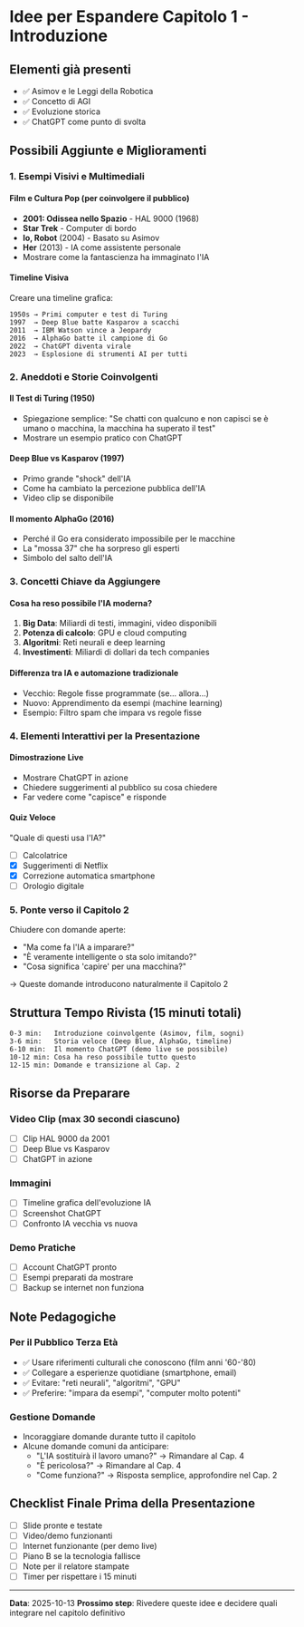 # Idee per Espandere Capitolo 1 - Introduzione

## Elementi già presenti
- ✅ Asimov e le Leggi della Robotica
- ✅ Concetto di AGI
- ✅ Evoluzione storica
- ✅ ChatGPT come punto di svolta

## Possibili Aggiunte e Miglioramenti

### 1. Esempi Visivi e Multimediali

#### Film e Cultura Pop (per coinvolgere il pubblico)
- **2001: Odissea nello Spazio** - HAL 9000 (1968)
- **Star Trek** - Computer di bordo
- **Io, Robot** (2004) - Basato su Asimov
- **Her** (2013) - IA come assistente personale
- Mostrare come la fantascienza ha immaginato l'IA

#### Timeline Visiva
Creare una timeline grafica:
```
1950s → Primi computer e test di Turing
1997  → Deep Blue batte Kasparov a scacchi
2011  → IBM Watson vince a Jeopardy
2016  → AlphaGo batte il campione di Go
2022  → ChatGPT diventa virale
2023  → Esplosione di strumenti AI per tutti
```

### 2. Aneddoti e Storie Coinvolgenti

#### Il Test di Turing (1950)
- Spiegazione semplice: "Se chatti con qualcuno e non capisci se è umano o macchina, la macchina ha superato il test"
- Mostrare un esempio pratico con ChatGPT

#### Deep Blue vs Kasparov (1997)
- Primo grande "shock" dell'IA
- Come ha cambiato la percezione pubblica dell'IA
- Video clip se disponibile

#### Il momento AlphaGo (2016)
- Perché il Go era considerato impossibile per le macchine
- La "mossa 37" che ha sorpreso gli esperti
- Simbolo del salto dell'IA

### 3. Concetti Chiave da Aggiungere

#### Cosa ha reso possibile l'IA moderna?
1. **Big Data**: Miliardi di testi, immagini, video disponibili
2. **Potenza di calcolo**: GPU e cloud computing
3. **Algoritmi**: Reti neurali e deep learning
4. **Investimenti**: Miliardi di dollari da tech companies

#### Differenza tra IA e automazione tradizionale
- Vecchio: Regole fisse programmate (se... allora...)
- Nuovo: Apprendimento da esempi (machine learning)
- Esempio: Filtro spam che impara vs regole fisse

### 4. Elementi Interattivi per la Presentazione

#### Dimostrazione Live
- Mostrare ChatGPT in azione
- Chiedere suggerimenti al pubblico su cosa chiedere
- Far vedere come "capisce" e risponde

#### Quiz Veloce
"Quale di questi usa l'IA?"
- [ ] Calcolatrice
- [x] Suggerimenti di Netflix
- [x] Correzione automatica smartphone
- [ ] Orologio digitale

### 5. Ponte verso il Capitolo 2

Chiudere con domande aperte:
- "Ma come fa l'IA a imparare?"
- "È veramente intelligente o sta solo imitando?"
- "Cosa significa 'capire' per una macchina?"

→ Queste domande introducono naturalmente il Capitolo 2

## Struttura Tempo Rivista (15 minuti totali)

```
0-3 min:   Introduzione coinvolgente (Asimov, film, sogni)
3-6 min:   Storia veloce (Deep Blue, AlphaGo, timeline)
6-10 min:  Il momento ChatGPT (demo live se possibile)
10-12 min: Cosa ha reso possibile tutto questo
12-15 min: Domande e transizione al Cap. 2
```

## Risorse da Preparare

### Video Clip (max 30 secondi ciascuno)
- [ ] Clip HAL 9000 da 2001
- [ ] Deep Blue vs Kasparov
- [ ] ChatGPT in azione

### Immagini
- [ ] Timeline grafica dell'evoluzione IA
- [ ] Screenshot ChatGPT
- [ ] Confronto IA vecchia vs nuova

### Demo Pratiche
- [ ] Account ChatGPT pronto
- [ ] Esempi preparati da mostrare
- [ ] Backup se internet non funziona

## Note Pedagogiche

### Per il Pubblico Terza Età
- ✅ Usare riferimenti culturali che conoscono (film anni '60-'80)
- ✅ Collegare a esperienze quotidiane (smartphone, email)
- ✅ Evitare: "reti neurali", "algoritmi", "GPU"
- ✅ Preferire: "impara da esempi", "computer molto potenti"

### Gestione Domande
- Incoraggiare domande durante tutto il capitolo
- Alcune domande comuni da anticipare:
  - "L'IA sostituirà il lavoro umano?" → Rimandare al Cap. 4
  - "È pericolosa?" → Rimandare al Cap. 4
  - "Come funziona?" → Risposta semplice, approfondire nel Cap. 2

## Checklist Finale Prima della Presentazione

- [ ] Slide pronte e testate
- [ ] Video/demo funzionanti
- [ ] Internet funzionante (per demo live)
- [ ] Piano B se la tecnologia fallisce
- [ ] Note per il relatore stampate
- [ ] Timer per rispettare i 15 minuti

---

**Data**: 2025-10-13
**Prossimo step**: Rivedere queste idee e decidere quali integrare nel capitolo definitivo

